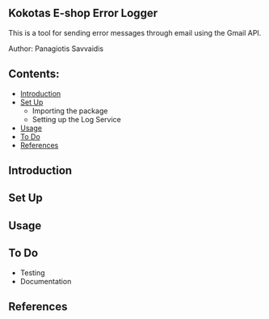 ## Kokotas E-shop Error Logger
This is a tool for sending error messages through email using the Gmail API.

Author: Panagiotis Savvaidis

## Contents:
* [Introduction](#introduction)
* [Set Up](#set-up)
    * Importing the package
    * Setting up the Log Service
* [Usage](#usage)
* [To Do](#todo)
* [References](#references)

## Introduction

## Set Up

## Usage

## To Do
*   Testing
*   Documentation

## References
